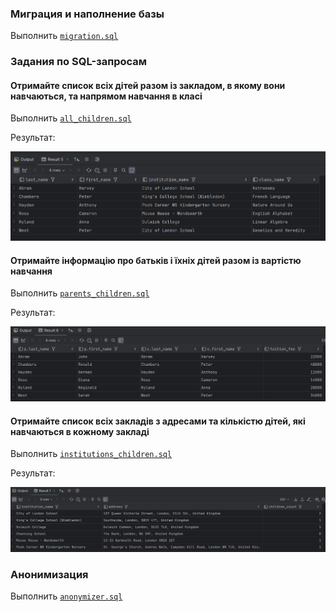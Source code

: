 ### Миграция и наполнение базы

Выполнить [`migration.sql`](migration.sql)

### Задания по SQL-запросам

#### Отримайте список всіх дітей разом із закладом, в якому вони навчаються, та напрямом навчання в класі

Выполнить [`all_children.sql`](all_children.sql)

Результат:

![All children](all_children.png)

#### Отримайте інформацію про батьків і їхніх дітей разом із вартістю навчання

Выполнить [`parents_children.sql`](parents_children.sql)

Результат:

![Parents and children](parents_children.png)

#### Отримайте список всіх закладів з адресами та кількістю дітей, які навчаються в кожному закладі

Выполнить [`institutions_children.sql`](institutions_children.sql)

Результат:

![Institutions and children](institutions_children.png)


### Анонимизация

Выполнить [`anonymizer.sql`](anonymizer.sql)
